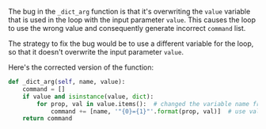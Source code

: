 The bug in the `_dict_arg` function is that it's overwriting the `value` variable that is used in the loop with the input parameter `value`. This causes the loop to use the wrong value and consequently generate incorrect `command` list.

The strategy to fix the bug would be to use a different variable for the loop, so that it doesn't overwrite the input parameter `value`.

Here's the corrected version of the function:
```python
def _dict_arg(self, name, value):
    command = []
    if value and isinstance(value, dict):
        for prop, val in value.items():  # changed the variable name from value to val
            command += [name, '"{0}={1}"'.format(prop, val)]  # use val instead of value
    return command
```